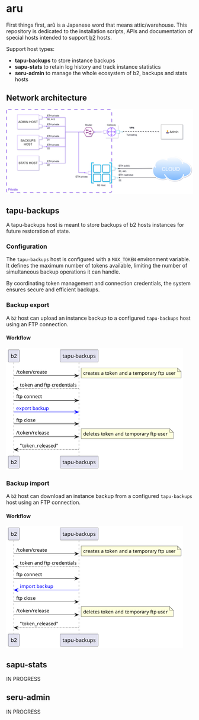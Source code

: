 # aru

First things first, arû is a Japanese word that means attic/warehouse. 
This repository is dedicated to the installation scripts, APIs and documentation of special hosts intended to support [b2](https://github.com/yesbabylon/b2) hosts.

Support host types:
  - **tapu-backups** to store instance backups
  - **sapu-stats** to retain log history and track instance statistics
  - **seru-admin** to manage the whole ecosystem of b2, backups and stats hosts

## Network architecture

![](doc/organization.png)

## tapu-backups

A tapu-backups host is meant to store backups of b2 hosts instances for future restoration of state.

### Configuration

The `tapu-backups` host is configured with a `MAX_TOKEN` environment variable.
It defines the maximum number of tokens available, limiting the number of simultaneous backup operations it can handle.

By coordinating token management and connection credentials, the system ensures secure and efficient backups.

### Backup export

A `b2` host can upload an instance backup to a configured `tapu-backups` host using an FTP connection.

#### Workflow

![](doc/uml/backup-export.png)

### Backup import

A `b2` host can download an instance backup from a configured `tapu-backups` host using an FTP connection.

#### Workflow

![](doc/uml/backup-import.png)

## sapu-stats

IN PROGRESS

## seru-admin

IN PROGRESS
